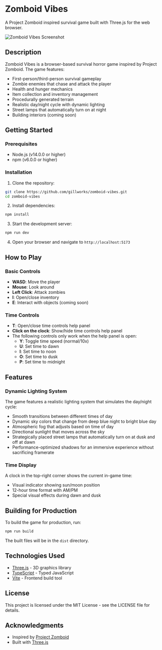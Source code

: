 # Zomboid Vibes

A Project Zomboid inspired survival game built with Three.js for the web browser.

![Zomboid Vibes Screenshot](screenshot.png)

## Description

Zomboid Vibes is a browser-based survival horror game inspired by Project Zomboid. The game features:

- First-person/third-person survival gameplay
- Zombie enemies that chase and attack the player
- Health and hunger mechanics
- Item collection and inventory management
- Procedurally generated terrain
- Realistic day/night cycle with dynamic lighting
- Street lamps that automatically turn on at night
- Building interiors (coming soon)

## Getting Started

### Prerequisites

- Node.js (v14.0.0 or higher)
- npm (v6.0.0 or higher)

### Installation

1. Clone the repository:

```bash
git clone https://github.com/gillworks/zomboid-vibes.git
cd zomboid-vibes
```

2. Install dependencies:

```bash
npm install
```

3. Start the development server:

```bash
npm run dev
```

4. Open your browser and navigate to `http://localhost:5173`

## How to Play

### Basic Controls

- **WASD**: Move the player
- **Mouse**: Look around
- **Left Click**: Attack zombies
- **I**: Open/close inventory
- **E**: Interact with objects (coming soon)

### Time Controls

- **T**: Open/close time controls help panel
- **Click on the clock**: Show/hide time controls help panel
- The following controls only work when the help panel is open:
  - **Y**: Toggle time speed (normal/10x)
  - **U**: Set time to dawn
  - **I**: Set time to noon
  - **O**: Set time to dusk
  - **P**: Set time to midnight

## Features

### Dynamic Lighting System

The game features a realistic lighting system that simulates the day/night cycle:

- Smooth transitions between different times of day
- Dynamic sky colors that change from deep blue night to bright blue day
- Atmospheric fog that adjusts based on time of day
- Directional sunlight that moves across the sky
- Strategically placed street lamps that automatically turn on at dusk and off at dawn
- Performance-optimized shadows for an immersive experience without sacrificing framerate

### Time Display

A clock in the top-right corner shows the current in-game time:

- Visual indicator showing sun/moon position
- 12-hour time format with AM/PM
- Special visual effects during dawn and dusk

## Building for Production

To build the game for production, run:

```bash
npm run build
```

The built files will be in the `dist` directory.

## Technologies Used

- [Three.js](https://threejs.org/) - 3D graphics library
- [TypeScript](https://www.typescriptlang.org/) - Typed JavaScript
- [Vite](https://vitejs.dev/) - Frontend build tool

## License

This project is licensed under the MIT License - see the LICENSE file for details.

## Acknowledgments

- Inspired by [Project Zomboid](https://projectzomboid.com/)
- Built with [Three.js](https://threejs.org/)
